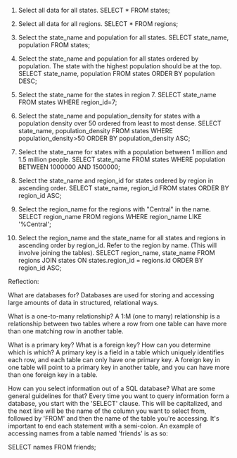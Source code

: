 1. Select all data for all states.
SELECT * FROM states;

2. Select all data for all regions.
SELECT * FROM regions;

3. Select the state_name and population for all states.
SELECT state_name, population FROM states;

4. Select the state_name and population for all states ordered by population. The state with the highest population should be at the top.
SELECT state_name, population
FROM states
ORDER BY population DESC;

5. Select the state_name for the states in region 7.
SELECT state_name FROM states WHERE region_id=7;

6. Select the state_name and population_density for states with a population density over 50 ordered from least to most dense.
SELECT state_name, population_density FROM states
WHERE population_density>50
ORDER BY population_density ASC;

7. Select the state_name for states with a population between 1 million and 1.5 million people.
SELECT state_name FROM states
WHERE population BETWEEN 1000000 AND 1500000;

8. Select the state_name and region_id for states ordered by region in ascending order.
SELECT state_name, region_id FROM states
ORDER BY region_id ASC;

9. Select the region_name for the regions with "Central" in the name.
SELECT region_name FROM regions
WHERE region_name LIKE '%Central';

10. Select the region_name and the state_name for all states and regions in ascending order by region_id. Refer to the region by name. (This will involve joining the tables).
SELECT region_name, state_name FROM regions JOIN states ON states.region_id = regions.id
ORDER BY region_id ASC;

Reflection:

What are databases for?
Databases are used for storing and accessing large amounts of data in structured, relational ways.

What is a one-to-many relationship?
A 1:M (one to many) relationship is a relationship between two tables where a row from one table can have more than one matching row in another table.

What is a primary key? What is a foreign key? How can you determine which is which?
A primary key is a field in a table which uniquely identifies each row, and each table can only have one primary key. A foreign key in one table will point to a primary key in another table, and you can have more than one foreign key in a table.

How can you select information out of a SQL database? What are some general guidelines for that?
Every time you want to query information form a database, you start with the 'SELECT' clause. This will be capitalized, and the next line will be the name of the column you want to select from, followed by 'FROM' and then the name of the table you're accessing. It's important to end each statement with a semi-colon. An example of accessing names from a table named 'friends' is as so:

SELECT names FROM friends;
